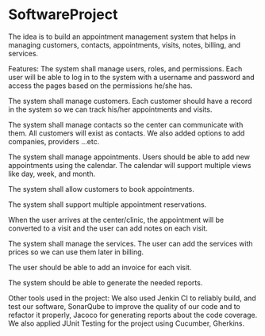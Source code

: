 # SoftwareProject
The idea is to build an appointment management system that helps in managing customers, contacts, appointments, visits, notes, billing, and services.

Features:
The system shall manage users, roles, and permissions. Each user will be able to log in to the system with a username and password and access the pages based on the permissions he/she has.

The system shall manage customers. Each customer should have a record in the system so we can track his/her appointments and visits.

The system shall manage contacts so the center can communicate with them. All customers will exist as contacts. We also added options to add companies, providers …etc.

The system shall manage appointments. Users should be able to add new appointments using the calendar. The calendar will support multiple views like day, week, and month.

The system shall allow customers to book appointments.

The system shall support multiple appointment reservations.

When the user arrives at the center/clinic, the appointment will be converted to a visit and the user can add notes on each visit.

The system shall manage the services. The user can add the services with prices so we can use them later in billing.

The user should be able to add an invoice for each visit.

The system should be able to generate the needed reports.

Other tools used in the project:
We also used Jenkin CI to reliably build, and test our software, SonarQube to improve the quality of our code and to refactor it properly, Jacoco for generating reports about the code coverage. We also applied JUnit Testing for the project using Cucumber, Gherkins.
